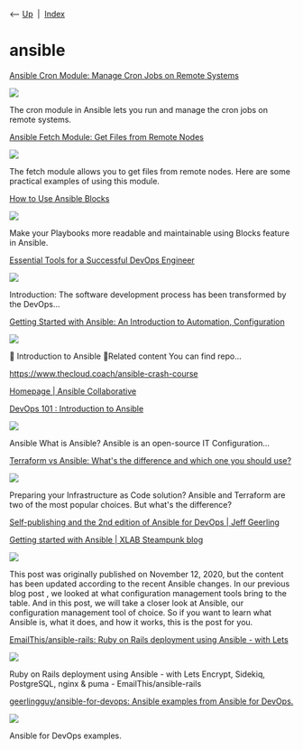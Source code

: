 <div class="nav">

⟵ [Up](index.html)  \|  [Index](index.html)

</div>

# ansible

<div class="cards">

<div class="card">

<div class="card-title">

[Ansible Cron Module: Manage Cron Jobs on Remote
Systems](https://linuxhandbook.com/ansible-cron-module/)

</div>

<div class="card-image">

[![](https://linuxhandbook.com/content/images/2024/11/ansible-cron-module.png)](https://linuxhandbook.com/ansible-cron-module/)

</div>

The cron module in Ansible lets you run and manage the cron jobs on
remote systems.

</div>

<div class="card">

<div class="card-title">

[Ansible Fetch Module: Get Files from Remote
Nodes](https://linuxhandbook.com/ansible-fetch-module/)

</div>

<div class="card-image">

[![](https://linuxhandbook.com/content/images/2024/10/ansible-fetch-module.png)](https://linuxhandbook.com/ansible-fetch-module/)

</div>

The fetch module allows you to get files from remote nodes. Here are
some practical examples of using this module.

</div>

<div class="card">

<div class="card-title">

[How to Use Ansible Blocks](https://linuxhandbook.com/ansible-blocks)

</div>

<div class="card-image">

[![](https://linuxhandbook.com/content/images/2024/07/ansible-blocks.png)](https://linuxhandbook.com/ansible-blocks)

</div>

Make your Playbooks more readable and maintainable using Blocks feature
in Ansible.

</div>

<div class="card">

<div class="card-title">

[Essential Tools for a Successful DevOps
Engineer](https://dev.to/aws-builders/essential-tools-for-a-successful-devops-engineer-4lgl)

</div>

<div class="card-image">

[![](https://media.dev.to/dynamic/image/width=1000,height=500,fit=cover,gravity=auto,format=auto/https%3A%2F%2Fdev-to-uploads.s3.amazonaws.com%2Fuploads%2Farticles%2Fppl7gxtj9ivo53fbjb0i.jpg)](https://dev.to/aws-builders/essential-tools-for-a-successful-devops-engineer-4lgl)

</div>

Introduction: The software development process has been transformed by
the DevOps...

</div>

<div class="card">

<div class="card-title">

[Getting Started with Ansible: An Introduction to Automation,
Configuration](https://dev.to/xlmriosx/getting-started-with-ansible-an-introduction-to-automation-configuration-management-and-orchestration-1h95)

</div>

<div class="card-image">

[![](https://dev-to-uploads.s3.amazonaws.com/uploads/articles/3otvb2z646ytpt1hl2rv.jpg)](https://dev.to/xlmriosx/getting-started-with-ansible-an-introduction-to-automation-configuration-management-and-orchestration-1h95)

</div>

🔐 Introduction to Ansible 🔗Related content You can find repo...

</div>

<div class="card">

<div class="card-title">

<https://www.thecloud.coach/ansible-crash-course>

</div>

</div>

<div class="card">

<div class="card-title">

[Homepage \| Ansible Collaborative](https://www.ansible.com)

</div>

</div>

<div class="card">

<div class="card-title">

[DevOps 101 : Introduction to
Ansible](https://dev.to/grayhat/devops-101-introduction-to-ansible-1n64)

</div>

<div class="card-image">

[![](https://media.dev.to/dynamic/image/width=1000,height=500,fit=cover,gravity=auto,format=auto/https%3A%2F%2Fdev-to-uploads.s3.amazonaws.com%2Fuploads%2Farticles%2Fogw51ggqe2hr5erivhd7.png)](https://dev.to/grayhat/devops-101-introduction-to-ansible-1n64)

</div>

Ansible What is Ansible? Ansible is an open-source IT Configuration...

</div>

<div class="card">

<div class="card-title">

[Terraform vs Ansible: What's the difference and which one you should
use?](https://linuxhandbook.com/terraform-vs-ansible)

</div>

<div class="card-image">

[![](https://linuxhandbook.com/content/images/2020/11/ansible-vs-terraform-1.jpg)](https://linuxhandbook.com/terraform-vs-ansible)

</div>

Preparing your Infrastructure as Code solution? Ansible and Terraform
are two of the most popular choices. But what's the difference?

</div>

<div class="card">

<div class="card-title">

[Self-publishing and the 2nd edition of Ansible for DevOps \| Jeff
Geerling](http://www.jeffgeerling.com/blog/2020/self-publishing-and-2nd-edition-ansible-devops)

</div>

</div>

<div class="card">

<div class="card-title">

[Getting started with Ansible \| XLAB Steampunk
blog](https://steampunk.si/blog/getting-started-with-ansible)

</div>

<div class="card-image">

[![](https://steampunk.si/blog/getting-started-with-ansible/og_image.jpg)](https://steampunk.si/blog/getting-started-with-ansible)

</div>

This post was originally published on November 12, 2020, but the content
has been updated according to the recent Ansible changes. In our
previous blog post , we looked at what configuration management tools
bring to the table. And in this post, we will take a closer look at
Ansible, our configuration management tool of choice. So if you want to
learn what Ansible is, what it does, and how it works, this is the post
for you.

</div>

<div class="card">

<div class="card-title">

[EmailThis/ansible-rails: Ruby on Rails deployment using Ansible - with
Lets](https://github.com/EmailThis/ansible-rails)

</div>

<div class="card-image">

[![](https://repository-images.githubusercontent.com/259653207/39b80b00-a59e-11ea-9881-3c99f3a79372)](https://github.com/EmailThis/ansible-rails)

</div>

Ruby on Rails deployment using Ansible - with Lets Encrypt, Sidekiq,
PostgreSQL, nginx & puma - EmailThis/ansible-rails

</div>

<div class="card">

<div class="card-title">

[geerlingguy/ansible-for-devops: Ansible examples from Ansible for
DevOps.](https://github.com/geerlingguy/ansible-for-devops)

</div>

<div class="card-image">

[![](https://opengraph.githubassets.com/d0e67de81d70ec82bf7a3fcad1c48a4cd8a5dd522f532ba445cb377a1c6301ff/geerlingguy/ansible-for-devops)](https://github.com/geerlingguy/ansible-for-devops)

</div>

Ansible for DevOps examples.

</div>

</div>
